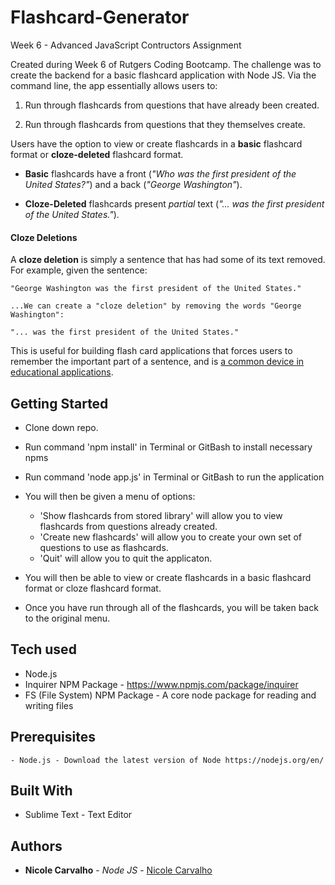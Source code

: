 # Flashcard-Generator
Week 6 - Advanced JavaScript Contructors Assignment 

Created during Week 6 of Rutgers Coding Bootcamp. The challenge was to create the backend for a basic flashcard application with Node JS. Via the command line, the app essentially allows users to:

1. Run through flashcards from questions that have already been created.

2. Run through flashcards from questions that they themselves create. 

Users have the option to view or create flashcards in a **basic** flashcard format or **cloze-deleted** flashcard format.

* **Basic** flashcards have a front (_"Who was the first president of the United States?"_) and a back (_"George Washington"_).

* **Cloze-Deleted** flashcards present _partial_ text (_"... was the first president of the United States."_).

#### Cloze Deletions

A **cloze deletion** is simply a sentence that has had some of its text removed. For example, given the sentence:

	"George Washington was the first president of the United States."

	...We can create a "cloze deletion" by removing the words "George Washington":

	"... was the first president of the United States."

This is useful for building flash card applications that forces users to remember the important part of a sentence, and is [a common device in educational applications](https://en.wikipedia.org/wiki/Cloze_test).

## Getting Started

- Clone down repo.

- Run command 'npm install' in Terminal or GitBash to install necessary npms

- Run command 'node app.js' in Terminal or GitBash to run the application

- You will then be given a menu of options:
  * 'Show flashcards from stored library' will allow you to view flashcards from questions already created.
  * 'Create new flashcards' will allow you to create your own set of questions to use as flashcards. 
  * 'Quit' will allow you to quit the applicaton.

- You will then be able to view or create flashcards in a basic flashcard format or cloze flashcard format.

- Once you have run through all of the flashcards, you will be taken back to the original menu.

## Tech used
- Node.js
- Inquirer NPM Package - https://www.npmjs.com/package/inquirer
- FS (File System) NPM Package - A core node package for reading and writing files

## Prerequisites
```
- Node.js - Download the latest version of Node https://nodejs.org/en/
```

## Built With

* Sublime Text - Text Editor

## Authors

* **Nicole Carvalho** - *Node JS* - [Nicole Carvalho](https://github.com/nicolelcarvalho)


